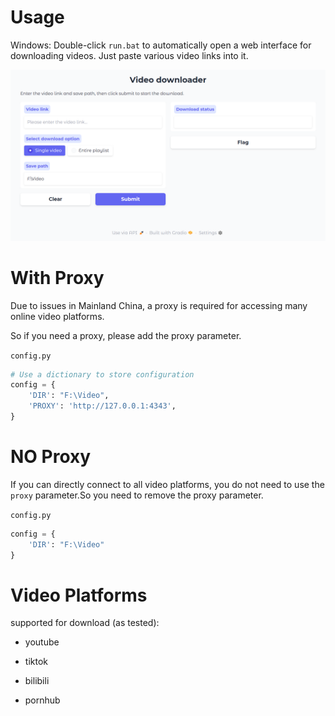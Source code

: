 # Usage

Windows: Double-click `run.bat` to automatically open a web interface for downloading videos. Just paste various video links into it.

![image-20250627234350524](./README.assets/image-20250627234350524.png)



# With Proxy

Due to issues in Mainland China, a proxy is required for accessing many online video platforms.

So if you need a proxy, please add the proxy parameter.

`config.py`

```python
# Use a dictionary to store configuration
config = {
    'DIR': "F:\Video",
    'PROXY': 'http://127.0.0.1:4343',
}
```

# NO Proxy

If you can directly connect to all video platforms, you do not need to use the `proxy` parameter.So you need to remove the proxy parameter.

`config.py`

```python
config = {
    'DIR': "F:\Video"
}
```

# Video Platforms

supported for download (as tested):

- youtube


- tiktok


- bilibili


- pornhub

